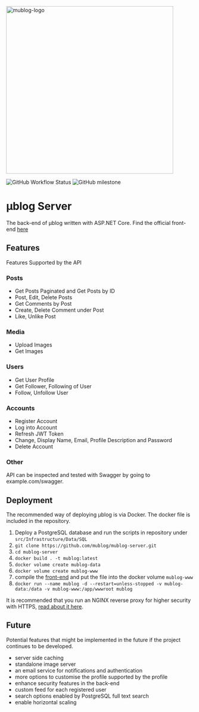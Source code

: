 <img src="https://github.com/mublog/mublog-server/blob/master/docs/mu-logo.svg?raw=true" alt="mublog-logo" width="448" />

![GitHub Workflow Status](https://img.shields.io/github/workflow/status/mublog/mublog-server/.NET)
![GitHub milestone](https://img.shields.io/github/milestones/progress/mublog/mublog-server/1)
# µblog Server

The back-end of µblog written with ASP.NET Core.
Find the official front-end [here](https://github.com/mublog/mublog-web)

## Features

Features Supported by the API

### Posts

+ Get Posts Paginated and Get Posts by ID
+ Post, Edit, Delete Posts
+ Get Comments by Post
+ Create, Delete Comment under Post 
+ Like, Unlike Post

### Media

+ Upload Images
+ Get Images

### Users

+ Get User Profile
+ Get Follower, Following of User
+ Follow, Unfollow User

### Accounts

+ Register Account
+ Log into Account
+ Refresh JWT Token
+ Change, Display Name, Email, Profile Description and Password
+ Delete Account

### Other 

API can be inspected and tested with Swagger by going to example.com/swagger.

## Deployment

The recommended way of deploying µblog is via Docker. The docker file is included in the repository.

1. Deploy a PostgreSQL database and run the scripts in repository under `src/Infrastructure/Data/SQL`
2. `git clone https://github.com/mublog/mublog-server.git`
3. `cd mublog-server`
4. `docker build . -t mublog:latest`
5. `docker volume create mublog-data`
6. `docker volume create mublog-www`
7. compile the [front-end](https://github.com/mublog/mublog-web) and put the file into the docker volume `mublog-www`
8. `docker run --name mublog -d --restart=unless-stopped -v mublog-data:/data -v mublog-www:/app/wwwroot mublog`

It is recommended that you run an NGINX reverse proxy for higher security with HTTPS, [read about it here](https://docs.microsoft.com/en-us/aspnet/core/host-and-deploy/linux-nginx).

## Future

Potential features that might be implemented in the future if the project continues to be developed.

+ server side caching
+ standalone image server
+ an email service for notifications and authentication
+ more options to customise the profile supported by the profile
+ enhance security features in the back-end
+ custom feed for each registered user
+ search options enabled by PostgreSQL full text search
+ enable horizontal scaling
